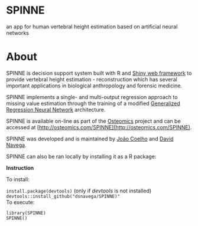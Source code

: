 # SPINNE
an app for human vertebral height estimation based on artificial neural networks

# About
SPINNE is decision support system built with R and [Shiny web framework](https://shiny.rstudio.com/) to provide vertebral
height estimation - reconstruction which has several important applications in biological anthropology and forensic medicine.

SPINNE implements a single- and multi-output regression approach to missing value estimation through the training of a modified
[Generalized Regression Neural Network](https://github.com/dsnavega/grnnet) architecture.

SPINNE is available on-line as part of the [Osteomics](http://osteomics.com/) project and can be accessed at
[http://osteomics.com/SPINNE](http://osteomics.com/SPINNE).

SPINNE was developed and is maintained by [João Coelho](https://scholar.google.pt/citations?user=Yeb6Q3gAAAAJ&hl) and
[David Navega](https://scholar.google.pt/citations?user=a3Is9uQAAAAJ&hl).

SPINNE can also be ran locally by installing it as a R package:

**Instruction**  

To install:  

`install.package(devtools)` (only if *devtools* is not installed)  
`devtools::install_github("dsnavega/SPINNE)"`  
To execute:  

`library(SPINNE)`  
`SPINNE()`
